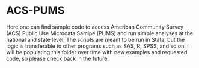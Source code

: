 # ACS-PUMS
Here one can find sample code to access American Community Survey (ACS) Public Use Microdata Samlpe (PUMS) and run simple analyses at the national and state level. The scripts are meant to be run in Stata, but the logic is transferable to other programs such as SAS, R, SPSS, and so on.
I will be populating this folder over time with new examples and requested code, so please check back in the future.
